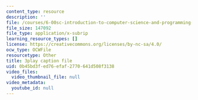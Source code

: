 ```yaml
---
content_type: resource
description: ''
file: /courses/6-00sc-introduction-to-computer-science-and-programming-spring-2011/0b45bd3fed76efaf2770641d508f3138_AKDkrI6BCcw.srt
file_size: 147092
file_type: application/x-subrip
learning_resource_types: []
license: https://creativecommons.org/licenses/by-nc-sa/4.0/
ocw_type: OCWFile
resourcetype: Other
title: 3play caption file
uid: 0b45bd3f-ed76-efaf-2770-641d508f3138
video_files:
  video_thumbnail_file: null
video_metadata:
  youtube_id: null
---
```


